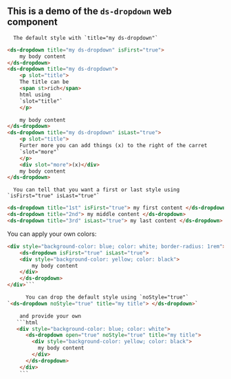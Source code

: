 ## This is a demo of the `ds-dropdown` web component

      The default style with `title="my ds-dropdown"`

```html
<ds-dropdown title="my ds-dropdown" isFirst="true">
    my body content
</ds-dropdown>
<ds-dropdown title="my ds-dropdown">
    <p slot="title">
    The title can be
    <span st>rich</span>
    html using
    `slot="title"`
    </p>

    my body content
</ds-dropdown>
<ds-dropdown title="my ds-dropdown" isLast="true">
    <p slot="title">
    Furter more you can add things (x) to the right of the carret
    `slot="more"`
    </p>
    <div slot="more">(x)</div>
    my body content
</ds-dropdown>
```

      You can tell that you want a first or last style using `isFirst="true" isLast="true"`

```html
<ds-dropdown title="1st" isFirst="true"> my first content </ds-dropdown>
<ds-dropdown title="2nd"> my middle content </ds-dropdown>
<ds-dropdown title="3rd" isLast="true"> my last content </ds-dropdown>
```

You can apply your own colors:

```html
<div style="background-color: blue; color: white; border-radius: 1rem">
    <ds-dropdown isFirst="true" isLast="true">
    <div style="background-color: yellow; color: black">
        my body content
    </div>
    </ds-dropdown>
</div>```

      You can drop the default style using `noStyle="true"` 
`<ds-dropdown noStyle="true" title="my title"> </ds-dropdown>`

    and provide your own
   ```html
   <div style="background-color: blue; color: white">
      <ds-dropdown open="true" noStyle="true" title="my title">
        <div style="background-color: yellow; color: black">
          my body content
        </div>
      </ds-dropdown>
    </div>
    ```
